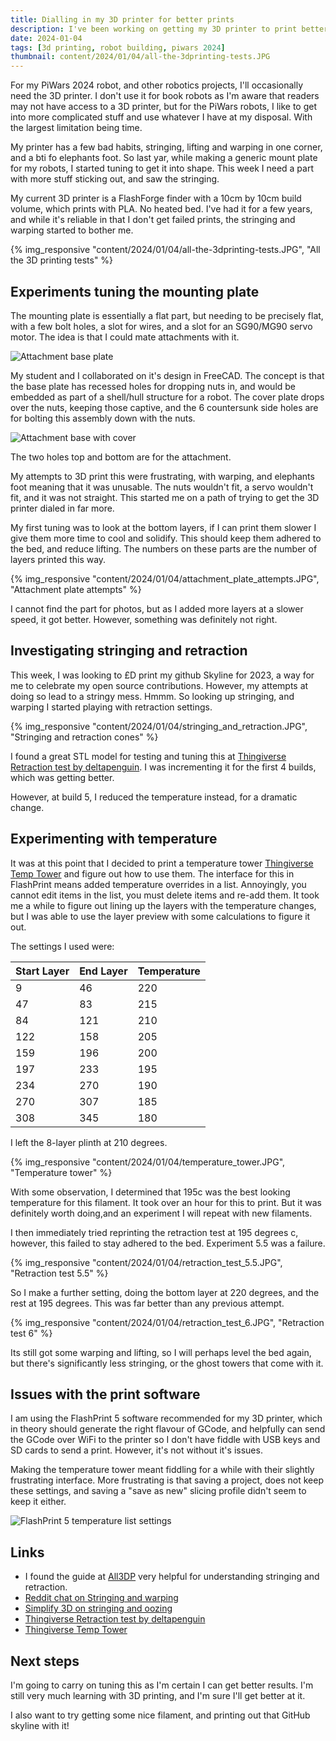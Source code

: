 ```yaml
---
title: Dialling in my 3D printer for better prints
description: I've been working on getting my 3D printer to print better, and have been making some progress
date: 2024-01-04
tags: [3d printing, robot building, piwars 2024]
thumbnail: content/2024/01/04/all-the-3dprinting-tests.JPG
---
```

For my PiWars 2024 robot, and other robotics projects, I'll occasionally need the 3D printer. I don't use it for book robots as I'm aware that readers may not have access to a 3D printer, but for the PiWars robots, I like to get into more complicated stuff and use whatever I have at my disposal. With the largest limitation being time.

My printer has a few bad habits, stringing, lifting and warping in one corner, and a bti fo elephants foot. So last yar, while making a generic mount plate for my robots, I started tuning to get it into shape. This week I need a part with more stuff sticking out, and saw the stringing.

My current 3D printer is a FlashForge finder with a 10cm by 10cm build volume, which prints with PLA. No heated bed. I've had it for a few years, and while it's reliable in that I don't get failed prints, the stringing and warping started to bother me.

{% img_responsive "content/2024/01/04/all-the-3dprinting-tests.JPG", "All the 3D printing tests" %}

## Experiments tuning the mounting plate

The mounting plate is essentially a flat part, but needing to be precisely flat, with a few bolt holes, a slot for wires, and a slot for an SG90/MG90 servo motor. The idea is that I could mate attachments with it.

![Attachment base plate](attachment-base-plate.png)

My student and I collaborated on it's design in FreeCAD. The concept is that the base plate has recessed holes for dropping nuts in, and would be embedded as part of a shell/hull structure for a robot. The cover plate drops over the nuts, keeping those captive, and the 6 countersunk side holes are for bolting this assembly down with the nuts.

![Attachment base with cover](attachment-base-with-cover.png)

The two holes top and bottom are for the attachment.

My attempts to 3D print this were frustrating, with warping, and elephants foot meaning that it was unusable. The nuts wouldn't fit, a servo wouldn't fit, and it was not straight. This started me on a path of trying to get the 3D printer dialed in far more.

My first tuning was to look at the bottom layers, if I can print them slower I give them more time to cool and solidify. This should keep them adhered to the bed, and reduce lifting. The numbers on these parts are the number of layers printed this way.

{% img_responsive "content/2024/01/04/attachment_plate_attempts.JPG", "Attachment plate attempts" %}

I cannot find the part for photos, but as I added more layers at a slower speed, it got better. However, something was definitely not right.

## Investigating stringing and retraction

This week, I was looking to £D print my github Skyline for 2023, a way for me to celebrate my open source contributions. However, my attempts at doing so lead to a stringy mess. Hmmm. So looking up stringing, and warping I started playing with retraction settings.

{% img_responsive "content/2024/01/04/stringing_and_retraction.JPG", "Stringing and retraction cones" %}

I found a great STL model for testing and tuning this at [Thingiverse Retraction test by deltapenguin](https://www.thingiverse.com/thing:909901). I was incrementing it for the first 4 builds, which was getting better.

However, at build 5, I reduced the temperature instead, for a dramatic change.

## Experimenting with temperature

It was at this point that I decided to print a temperature tower [Thingiverse Temp Tower](https://www.thingiverse.com/thing:2493504) and figure out how to use them. The interface for this in FlashPrint means added temperature overrides in a list. Annoyingly, you cannot edit items in the list, you must delete items and re-add them. It took me a while to figure out lining up the layers with the temperature changes, but I was able to use the layer preview with some calculations to figure it out.

The settings I used were:

| Start Layer | End Layer | Temperature |
| ---- | ---- | ---- |
| 9 | 46 | 220 |
| 47 | 83 | 215 |
| 84 | 121 | 210 |
| 122 | 158 | 205 |
| 159 | 196 | 200 |
| 197 | 233 | 195 |
| 234 | 270 | 190 |
| 270 | 307 | 185 |
| 308 | 345 | 180 |

I left the 8-layer plinth at 210 degrees.

{% img_responsive "content/2024/01/04/temperature_tower.JPG", "Temperature tower" %}

With some observation, I determined that 195c was the best looking temperature for this filament. It took over an hour for this to print. But it was definitely worth  doing,and an experiment I will repeat with new filaments.

I then immediately tried reprinting the retraction test at 195 degrees c, however, this failed to stay adhered to the bed. Experiment 5.5 was a failure.

{% img_responsive "content/2024/01/04/retraction_test_5.5.JPG", "Retraction test 5.5" %}

So I make a further setting, doing the bottom layer at 220 degrees, and the rest at 195 degrees. This was far better than any previous attempt.

{% img_responsive "content/2024/01/04/retraction_test_6.JPG", "Retraction test 6" %}

Its still got some warping and lifting, so I will perhaps level the bed again, but there's significantly less stringing, or the ghost towers that come with it.

## Issues with the print software

I am using the FlashPrint 5 software recommended for my 3D printer, which in theory should generate the right flavour of GCode, and helpfully can send the GCode over WiFi to the printer so I don't have fiddle with USB keys and SD cards to send a print. However, it's not without it's issues.

Making the temperature tower meant fiddling for a while with their slightly frustrating interface. More frustrating is that saving a project, does not keep these settings, and saving a "save as new" slicing profile didn't seem to keep it either.

![FlashPrint 5 temperature list settings](flashprint-ui-temperature-list.png.png)

## Links

- I found the guide at [All3DP](https://all3dp.com/2/3d-print-stringing-easy-ways-to-prevent-it/) very helpful for understanding stringing and retraction.
- [Reddit chat on Stringing and warping](https://www.reddit.com/r/FixMyPrint/comments/sph51y/stringing_and_bottom_warping/)
- [Simplify 3D on stringing and oozing](https://www.simplify3d.com/resources/print-quality-troubleshooting/stringing-or-oozing/)
- [Thingiverse Retraction test by deltapenguin](https://www.thingiverse.com/thing:909901)
- [Thingiverse Temp Tower](https://www.thingiverse.com/thing:2493504)

## Next steps

I'm going to carry on tuning this as I'm certain I can get better results. I'm still very much learning with 3D printing, and I'm sure I'll get better at it.

I also want to try getting some nice filament, and printing out that GitHub skyline with it!
